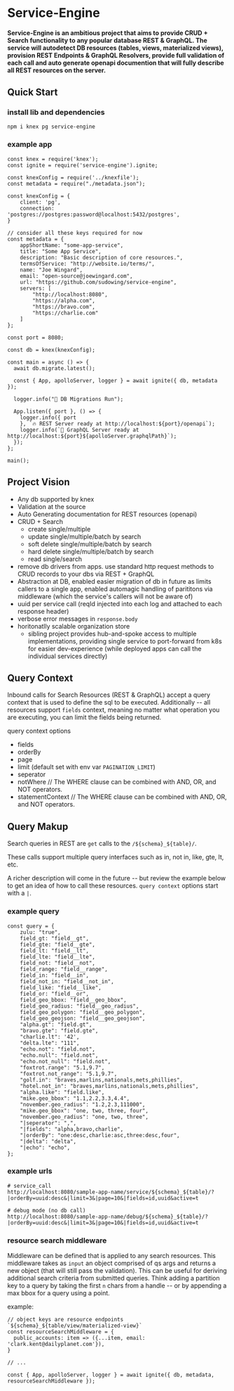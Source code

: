 # Service-Engine

#### Service-Engine is an ambitious project that aims to provide CRUD + Search functionality to any popular database REST & GraphQL. The service will autodetect DB resources (tables, views, materialized views), provision REST Endpoints & GraphQL Resolvers, provide full validation of each call and auto generate openapi documention that will fully describe all REST resources on the server.

## Quick Start

### install lib and dependencies
```
npm i knex pg service-engine
```

### example app
```
const knex = require('knex');
const ignite = require('service-engine').ignite;

const knexConfig = require('../knexfile');
const metadata = require("./metadata.json");

const knexConfig = {
    client: 'pg',
    connection: 'postgres://postgres:password@localhost:5432/postgres',
}

// consider all these keys required for now
const metadata = {
    appShortName: "some-app-service",
    title: "Some App Service",
    description: "Basic description of core resources.",
    termsOfService: "http://website.io/terms/",
    name: "Joe Wingard",
    email: "open-source@joewingard.com",
    url: "https://github.com/sudowing/service-engine",
    servers: [
        "http://localhost:8080",
        "https://alpha.com",
        "https://bravo.com",
        "https://charlie.com"
    ]
};

const port = 8080;

const db = knex(knexConfig);

const main = async () => {
  await db.migrate.latest();

  const { App, apolloServer, logger } = await ignite({ db, metadata });

  logger.info("🔧 DB Migrations Run");

  App.listen({ port }, () => {
    logger.info({ port 
    }, `🔥 REST Server ready at http://localhost:${port}/openapi`);
    logger.info(`🚀 GraphQL Server ready at http://localhost:${port}${apolloServer.graphqlPath}`);
  });
};

main();
```

## Project Vision

 - Any db supported by knex
 - Validation at the source
 - Auto Generating documentation for REST resources (openapi)
 - CRUD + Search
   - create single/multiple
   - update single/multiple/batch by search
   - soft delete single/multiple/batch by search
   - hard delete single/multiple/batch by search
   - read single/search
 - remove db drivers from apps. use standard http request methods to CRUD records to your dbs via REST + GraphQL
  - Abstraction at DB, enabled easier migration of db in future as limits callers to a single app, enabled automagic handling of parititons via middleware (which the service's callers will not be aware of)
- uuid per service call (reqId injected into each log and attached to each response header)
- verbose error messages in `response.body`
- horitonatlly scalable organization store
  - sibling project provides hub-and-spoke access to multiple implementations, providing single service to port-forward from k8s for easier dev-experience (while deployed apps can call the individual services directly)



## Query Context

Inbound calls for Search Resources (REST & GraphQL) accept a query context that is used to define the sql to be executed. Additionally -- all resources support `fields` context, meaning no matter what operation you are executing, you can limit the fields being returned.

query context options
 - fields
 - orderBy
 - page
 - limit (default set with env var `PAGINATION_LIMIT`)
 - seperator
 - notWhere // The WHERE clause can be combined with AND, OR, and NOT operators.
 - statementContext // The WHERE clause can be combined with AND, OR, and NOT operators.

## Query Makup

Search queries in REST are `get` calls to the `/${schema}_${table}/`.

These calls support multiple query interfaces such as in, not in, like, gte, lt, etc.

A richer description will come in the future -- but review the example below to get an idea of how to call these resources. `query context` options start with a `|`.

### example query

```
const query = {
    zulu: "true",
    field_gt: "field__gt",
    field_gte: "field__gte",
    field_lt: "field__lt",
    field_lte: "field__lte",
    field_not: "field__not",
    field_range: "field__range",
    field_in: "field__in",
    field_not_in: "field__not_in",
    field_like: "field__like",
    field_or: "field__or",
    field_geo_bbox: "field__geo_bbox",
    field_geo_radius: "field__geo_radius",
    field_geo_polygon: "field__geo_polygon",
    field_geo_geojson: "field__geo_geojson",
    "alpha.gt": "field.gt",
    "bravo.gte": "field.gte",
    "charlie.lt": '42',
    "delta.lte": "111",
    "echo.not": "field.not",
    "echo.null": "field.not",
    "echo.not_null": "field.not",
    "foxtrot.range": "5.1,9.7",
    "foxtrot.not_range": "5.1,9.7",
    "golf.in": "braves,marlins,nationals,mets,phillies",
    "hotel.not_in": "braves,marlins,nationals,mets,phillies",
    "alpha.like": "field.like",
    "mike.geo_bbox": "1.1,2.2,3.3,4.4",
    "november.geo_radius": "1.2,2.3,111000",
    "mike.geo_bbox": "one, two, three, four",
    "november.geo_radius": "one, two, three",
    "|seperator": ",",
    "|fields": "alpha,bravo,charlie",
    "|orderBy": "one:desc,charlie:asc,three:desc,four",
    "|delta": "delta",
    "|echo": "echo",
};
```

### example urls
```
# service_call
http://localhost:8080/sample-app-name/service/${schema}_${table}/?|orderBy=uuid:desc&|limit=3&|page=10&|fields=id,uuid&active=t

# debug mode (no db call)
http://localhost:8080/sample-app-name/debug/${schema}_${table}/?|orderBy=uuid:desc&|limit=3&|page=10&|fields=id,uuid&active=t
```

### resource search middleware
Middleware can be defined that is applied to any search resources. This middleware takes as `input` an object comprised of qs args and returns a new object (that will still pass the validation). This can be useful for deriving additional search criteria from submitted queries. Think adding a partition key to a query by taking the first `n` chars from a handle -- or by appending a max bbox for a query using a point.

example:
```
// object keys are resource endpoints `${schema}_${table/view/materialized-view}`
const resourceSearchMiddleware = {
  public_accounts: item => ({...item, email: 'clark.kent@dailyplanet.com'}),
}

// ...

const { App, apolloServer, logger } = await ignite({ db, metadata, resourceSearchMiddleware });
```